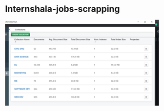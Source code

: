 # Internshala-jobs-scrapping

![img](https://github.com/IMsumitkumar/Internshala-jobs-scrapping/blob/main/Screenshot%20(104).png)
